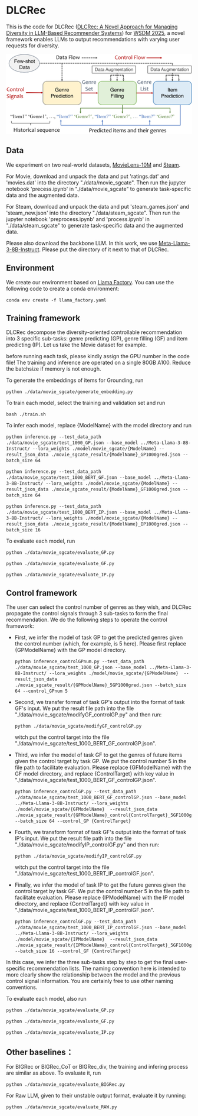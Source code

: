 # DLCRec

This is the code for DLCRec ([DLCRec: A Novel Approach for Managing Diversity in LLM-Based Recommender Systems](https://arxiv.org/abs/2408.12470)) for [WSDM 2025](https://www.wsdm-conference.org/2025/), a novel framework enables LLMs to output recommendations with varying user requests for diversity.

![FIg1](./figures/framework.png "Framework")

## Data
We experiment on two real-world datasets, [MovieLens-10M](https://grouplens.org/datasets/movielens/10m/) and [Steam](https://github.com/kang205/SASRec). 

For Movie, download and unpack the data and put 'ratings.dat' and 'movies.dat' into the directory "./data/movie_sgcate". Then run the jupyter notebook 'precess.ipynb' in "./data/movie_sgcate" to generate task-specific data and the augmented data. 

For Steam, download and unpack the data and put 'steam_games.json' and 'steam_new.json' into the directory "./data/steam_sgcate". Then run the jupyter notebook 'preprocess.ipynb' and 'process.ipynb' in "./data/steam_sgcate" to generate task-specific data and the augmented data. 

Please also download the backbone LLM. In this work, we use [Meta-Llama-3-8B-Instruct](https://huggingface.co/meta-llama/Meta-Llama-3-8B-Instruct). Please put the directory of it next to that of DLCRec.

## Environment

We create our environment based on [Llama Factory](https://github.com/hiyouga/LLaMA-Factory). You can use the following code to create a conda environment:

```
conda env create -f llama_factory.yaml
```



## Training framework

DLCRec decompose the diversity-oriented controllable recommendation into 3 specific sub-tasks: genre predicting (GP), genre filling (GF) and item predicting (IP). Let us take the Movie dataset for example.

before running each task, please kindly assign the GPU number in the code file! The training and inference are operated on a single 80GB A100. Reduce the batchsize if memory is not enough.

To generate the embeddings of items for Grounding, run
```
python ./data/movie_sgcate/generate_embedding.py
```

To train each model, select the training and validation set and run
```
bash ./train.sh
```

To infer each model, replace {ModelName} with the model directory and run
```
python inference.py --test_data_path ./data/movie_sgcate/test_1000_GP.json --base_model ../Meta-Llama-3-8B-Instruct/ --lora_weights ./model/movie_sgcate/{ModelName} --result_json_data ./movie_sgcate_result/{ModelName}_GP1000gred.json --batch_size 64
```
```
python inference.py --test_data_path ./data/movie_sgcate/test_1000_BERT_GF.json --base_model ../Meta-Llama-3-8B-Instruct/ --lora_weights ./model/movie_sgcate/{ModelName} --result_json_data ./movie_sgcate_result/{ModelName}_GF1000gred.json --batch_size 64
```
```
python inference.py --test_data_path ./data/movie_sgcate/test_1000_BERT_IP.json --base_model ../Meta-Llama-3-8B-Instruct/ --lora_weights ./model/movie_sgcate/{ModelName} --result_json_data ./movie_sgcate_result/{ModelName}_IP1000gred.json --batch_size 16
```

To evaluate each model, run
```
python ./data/movie_sgcate/evaluate_GP.py
```
```
python ./data/movie_sgcate/evaluate_GF.py
```
```
python ./data/movie_sgcate/evaluate_IP.py
```
## Control framework
The user can select the control number of genres as they wish, and DLCRec propagate the control signals through 3 sub-tasks to form the final recommendation. We do the following steps to operate the control framework:
+ First, we infer the model of task GP to get the predicted genres given the control number (which, for example, is 5 here). Please first replace {GPModelName} with the GP model directory.
    ```
    python inference_controlGPnum.py --test_data_path ./data/movie_sgcate/test_1000_GP.json --base_model ../Meta-Llama-3-8B-Instruct/ --lora_weights ./model/movie_sgcate/{GPModelName}  --result_json_data ./movie_sgcate_result/{GPModelName}_5GP1000gred.json --batch_size 64 --control_GPnum 5
    ```
+ Second, we transfer format of task GP's output into the format of task GF's input. We put the result file path into the file "./data/movie_sgcate/modifyGF_controlGP.py" and then run:
    ```
    python ./data/movie_sgcate/modifyGF_controlGP.py
    ```
    witch put the control target into the file "./data/movie_sgcate/test_1000_BERT_GF_controlGP.json".

+ Third, we infer the model of task GF to get the genres of future items given the control target by task GP. We put the control number 5 in the file path to facilitate evaluation. Please replace {GFModelName} with the GF model directory, and replace {ControlTarget} with key value in "./data/movie_sgcate/test_1000_BERT_GF_controlGP.json".
    ```
    python inference_controlGP.py --test_data_path ./data/movie_sgcate/test_1000_BERT_GF_controlGP.json --base_model ../Meta-Llama-3-8B-Instruct/ --lora_weights ./model/movie_sgcate/{GFModelName}  --result_json_data ./movie_sgcate_result/{GFModelName}_control{ControlTarget}_5GF1000gred.json --batch_size 64 --control_GP {ControlTarget}
    ```
+ Fourth, we transform format of task GF's output into the format of task IP's input. We put the result file path into the file "./data/movie_sgcate/modifyIP_controlGF.py" and then run:
    ```
    python ./data/movie_sgcate/modifyIP_controlGF.py
    ```
    witch put the control target into the file "./data/movie_sgcate/test_1000_BERT_IP_controlGF.json".

+ Finally, we infer the model of task IP to get the future genres given the control target by task GF. We put the control number 5 in the file path to facilitate evaluation. Please replace {IPModelName} with the IP model directory, and replace {ControlTarget} with key value in "./data/movie_sgcate/test_1000_BERT_IP_controlGF.json".
    ```
    python inference_controlGF.py --test_data_path ./data/movie_sgcate/test_1000_BERT_IP_controlGF.json --base_model ../Meta-Llama-3-8B-Instruct/ --lora_weights ./model/movie_sgcate/{IPModelName}  --result_json_data ./movie_sgcate_result/{IPModelName}_control{ControlTarget}_5GF1000gred_IP1000gred.json --batch_size 16 --control_GF {ControlTarget}
    ```
In this case, we infer the three sub-tasks step by step to get the final user-specific recommendation lists. The naming convention here is intended to more clearly show the relationship between the model and the previous control signal information. You are certainly free to use other naming conventions.

To evaluate each model, also run
```
python ./data/movie_sgcate/evaluate_GP.py
```
```
python ./data/movie_sgcate/evaluate_GF.py
```
```
python ./data/movie_sgcate/evaluate_IP.py
```

## Other baselines：
For BIGRec or BIGRec_CoT or BIGRec_div, the training and infering process are similar as above. To evaluate it, run
```
python ./data/movie_sgcate/evaluate_BIGRec.py
```
For Raw LLM, given to their unstable output format, evaluate it by running:
```
python ./data/movie_sgcate/evaluate_RAW.py
```
